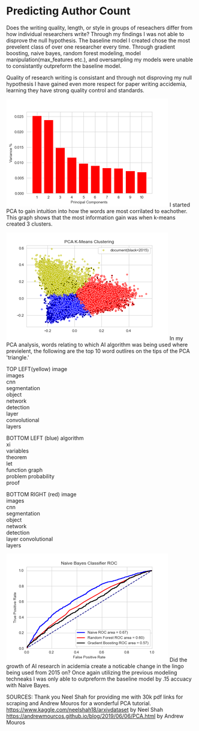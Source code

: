 # Predicting Author Count


Does the writing quality, length, or style in groups of reseachers differ from how individual researchers write? 
Through my findings I was not able to disprove the null hypothesis. 
The baseline model I created chose the most prevelent class of over one researcher every time.
Through gradient boosting, naive bayes, random forest modeling, model manipulation(max_features etc.), and oversampling my models were unable to consistantly outpreform the baseline model. 

Quality of research writing is consistant and through not disproving my null hypothesis I have gained even more respect for paper writing accidemia, learning they have strong quality control and standards. 



![](images/k_means_clustering.png)
I started PCA to gain intuition into how the words are most corrilated to eachother. This graph shows that the most information gain was when k-means created 3 clusters. 

![](images/pca_.png)
In my PCA analysis, words relating to which AI algorithm was being used where previelent, the following are the top 10 word outlires on the tips of the PCA 'triangle.'

TOP LEFT(yellow)
image           
images      
cnn             
segmentation    
object      
network   
detection     
layer            
convolutional   
layers           

BOTTOM LEFT (blue)
algorithm   
xi         
variables   
theorem     
let         
function 
graph        
problem
probability   
proof         

BOTTOM RIGHT (red)
image          
images      
cnn           
segmentation    
object           
network          
detection       
layer
convolutional    
layers         



![](images/roc_curve.png)
Did the growth of AI research in acidemia create a noticable change in the lingo being used from 2015 on? 
Once again utilizing the previous modeling techneaks I was only able to outpreform the baseline model by .15 accuacy with Naive Bayes.

SOURCES:
Thank you Neel Shah for providing me with 30k pdf links for scraping and Andrew Mouros for a wonderful PCA tutorial.
https://www.kaggle.com/neelshah18/arxivdataset by Neel Shah
https://andrewmourcos.github.io/blog/2019/06/06/PCA.html by Andrew Mouros


